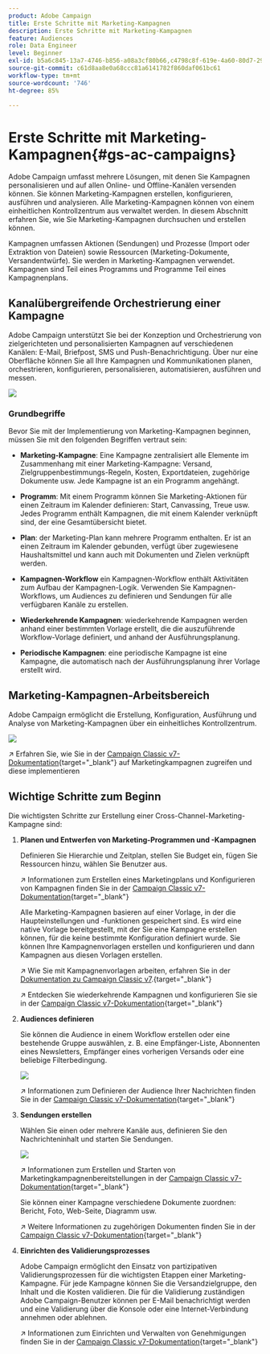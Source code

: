 ```yaml
---
product: Adobe Campaign
title: Erste Schritte mit Marketing-Kampagnen
description: Erste Schritte mit Marketing-Kampagnen
feature: Audiences
role: Data Engineer
level: Beginner
exl-id: b5a6c845-13a7-4746-b856-a08a3cf80b66,c4798c8f-619e-4a60-80d7-29b9e4c61168
source-git-commit: c61d8aa8e0a68ccc81a6141782f860daf061bc61
workflow-type: tm+mt
source-wordcount: '746'
ht-degree: 85%

---
```


# Erste Schritte mit Marketing-Kampagnen{#gs-ac-campaigns}

Adobe Campaign umfasst mehrere Lösungen, mit denen Sie Kampagnen personalisieren und auf allen Online- und Offline-Kanälen versenden können. Sie können Marketing-Kampagnen erstellen, konfigurieren, ausführen und analysieren. Alle Marketing-Kampagnen können von einem einheitlichen Kontrollzentrum aus verwaltet werden. In diesem Abschnitt erfahren Sie, wie Sie Marketing-Kampagnen durchsuchen und erstellen können.

Kampagnen umfassen Aktionen (Sendungen) und Prozesse (Import oder Extraktion von Dateien) sowie Ressourcen (Marketing-Dokumente, Versandentwürfe). Sie werden in Marketing-Kampagnen verwendet. Kampagnen sind Teil eines Programms und Programme Teil eines Kampagnenplans.

## Kanalübergreifende Orchestrierung einer Kampagne

Adobe Campaign unterstützt Sie bei der Konzeption und Orchestrierung von zielgerichteten und personalisierten Kampagnen auf verschiedenen Kanälen: E-Mail, Briefpost, SMS und Push-Benachrichtigung. Über nur eine Oberfläche können Sie all Ihre Kampagnen und Kommunikationen planen, orchestrieren, konfigurieren, personalisieren, automatisieren, ausführen und messen.

![](assets/campaign-tab.png)

### Grundbegriffe

Bevor Sie mit der Implementierung von Marketing-Kampagnen beginnen, müssen Sie mit den folgenden Begriffen vertraut sein:

* **Marketing-Kampagne**: Eine Kampagne zentralisiert alle Elemente im Zusammenhang mit einer Marketing-Kampagne: Versand, Zielgruppenbestimmungs-Regeln, Kosten, Exportdateien, zugehörige Dokumente usw. Jede Kampagne ist an ein Programm angehängt.

* **Programm**: Mit einem Programm können Sie Marketing-Aktionen für einen Zeitraum im Kalender definieren: Start, Canvassing, Treue usw. Jedes Programm enthält Kampagnen, die mit einem Kalender verknüpft sind, der eine Gesamtübersicht bietet.

* **Plan**: der Marketing-Plan kann mehrere Programm enthalten. Er ist an einen Zeitraum im Kalender gebunden, verfügt über zugewiesene Haushaltsmittel und kann auch mit Dokumenten und Zielen verknüpft werden.

* **Kampagnen-Workflow** ein Kampagnen-Workflow enthält Aktivitäten zum Aufbau der Kampagnen-Logik. Verwenden Sie Kampagnen-Workflows, um Audiences zu definieren und Sendungen für alle verfügbaren Kanäle zu erstellen.

* **Wiederkehrende Kampagnen**: wiederkehrende Kampagnen werden anhand einer bestimmten Vorlage erstellt, die die auszuführende Workflow-Vorlage definiert, und anhand der Ausführungsplanung.

* **Periodische Kampagnen**: eine periodische Kampagne ist eine Kampagne, die automatisch nach der Ausführungsplanung ihrer Vorlage erstellt wird.

## Marketing-Kampagnen-Arbeitsbereich

Adobe Campaign ermöglicht die Erstellung, Konfiguration, Ausführung und Analyse von Marketing-Kampagnen über ein einheitliches Kontrollzentrum.

![](assets/calendar.png)

↗️ Erfahren Sie, wie Sie in der [Campaign Classic v7-Dokumentation](https://experienceleague.adobe.com/docs/campaign-classic/using/orchestrating-campaigns/about-marketing-campaigns/accessing-marketing-campaigns.html?lang=de#orchestrating-campaigns){target=&quot;_blank&quot;} auf Marketingkampagnen zugreifen und diese implementieren


## Wichtige Schritte zum Beginn

Die wichtigsten Schritte zur Erstellung einer Cross-Channel-Marketing-Kampagne sind:

1. **Planen und Entwerfen von Marketing-Programmen und -Kampagnen**

   Definieren Sie Hierarchie und Zeitplan, stellen Sie Budget ein, fügen Sie Ressourcen hinzu, wählen Sie Benutzer aus.

   ↗️ Informationen zum Erstellen eines Marketingplans und Konfigurieren von Kampagnen finden Sie in der [Campaign Classic v7-Dokumentation](https://experienceleague.adobe.com/docs/campaign-classic/using/orchestrating-campaigns/orchestrate-campaigns/setting-up-marketing-campaigns.html?lang=de#creating-plan-and-program-hierarchy){target=&quot;_blank&quot;}

   Alle Marketing-Kampagnen basieren auf einer Vorlage, in der die Haupteinstellungen und -funktionen gespeichert sind. Es wird eine native Vorlage bereitgestellt, mit der Sie eine Kampagne erstellen können, für die keine bestimmte Konfiguration definiert wurde. Sie können Ihre Kampagnenvorlagen erstellen und konfigurieren und dann Kampagnen aus diesen Vorlagen erstellen.

   ↗️ Wie Sie mit Kampagnenvorlagen arbeiten, erfahren Sie in der [Dokumentation zu Campaign Classic v7](https://experienceleague.adobe.com/docs/campaign-classic/using/orchestrating-campaigns/orchestrate-campaigns/marketing-campaign-templates.html?lang=de#orchestrating-campaigns).{target=&quot;_blank&quot;}

   ↗️ Entdecken Sie wiederkehrende Kampagnen und konfigurieren Sie sie in der [Campaign Classic v7-Dokumentation](https://experienceleague.adobe.com/docs/campaign-classic/using/orchestrating-campaigns/orchestrate-campaigns/setting-up-marketing-campaigns.html?lang=de#recurring-and-periodic-campaigns){target=&quot;_blank&quot;}

1. **Audiences definieren**

   Sie können die Audience in einem Workflow erstellen oder eine bestehende Gruppe auswählen, z. B. eine Empfänger-Liste, Abonnenten eines Newsletters, Empfänger eines vorherigen Versands oder eine beliebige Filterbedingung.

   ![](assets/campaign-wf.png)

   ↗️ Informationen zum Definieren der Audience Ihrer Nachrichten finden Sie in der [Campaign Classic v7-Dokumentation](https://experienceleague.adobe.com/docs/campaign-classic/using/orchestrating-campaigns/orchestrate-campaigns/marketing-campaign-target.html?lang=de#orchestrating-campaigns){target=&quot;_blank&quot;}

1. **Sendungen erstellen**

   Wählen Sie einen oder mehrere Kanäle aus, definieren Sie den Nachrichteninhalt und starten Sie Sendungen.

   ![](assets/campaign-dashboard.png)

   ↗️ Informationen zum Erstellen und Starten von Marketingkampagnenbereitstellungen in der [Campaign Classic v7-Dokumentation](https://experienceleague.adobe.com/docs/campaign-classic/using/orchestrating-campaigns/orchestrate-campaigns/marketing-campaign-deliveries.html?lang=de#creating-deliveries){target=&quot;_blank&quot;}

   Sie können einer Kampagne verschiedene Dokumente zuordnen: Bericht, Foto, Web-Seite, Diagramm usw.

   ↗️ Weitere Informationen zu zugehörigen Dokumenten finden Sie in der [Campaign Classic v7-Dokumentation](https://experienceleague.adobe.com/docs/campaign-classic/using/orchestrating-campaigns/orchestrate-campaigns/marketing-campaign-assets.html?lang=de#adding-documents){target=&quot;_blank&quot;}

1. **Einrichten des Validierungsprozesses**

   Adobe Campaign ermöglicht den Einsatz von partizipativen Validierungsprozessen für die wichtigsten Etappen einer Marketing-Kampagne. Für jede Kampagne können Sie die Versandzielgruppe, den Inhalt und die Kosten validieren. Die für die Validierung zuständigen Adobe Campaign-Benutzer können per E-Mail benachrichtigt werden und eine Validierung über die Konsole oder eine Internet-Verbindung annehmen oder ablehnen.

   ↗️ Informationen zum Einrichten und Verwalten von Genehmigungen finden Sie in der [Campaign Classic v7-Dokumentation](https://experienceleague.adobe.com/docs/campaign-classic/using/orchestrating-campaigns/orchestrate-campaigns/marketing-campaign-approval.html?lang=de#orchestrating-campaigns){target=&quot;_blank&quot;}

